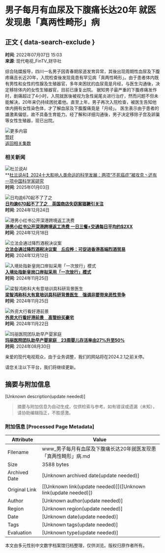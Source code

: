 # 男子每月有血尿及下腹痛长达20年 就医发现患「真两性畸形」病

## 正文 { data-search-exclude }


**时间**: 2022年07月07日 15:03  
**来源**: 现代电视\_FinTV\_财华社

综合陆媒报导，四川一名男子因青春期尿道发育异常，其後出现周期性血尿及下腹疼痛且长近20年，入院检查後发现竟患有罕见病「真两性畸形」。由于患者体内既有男性和女性的性腺及生殖器官，多年来困扰的血尿竟是月经，与医生沟通後，决定移除体内的女性生殖器官，目前已康复出院。 据知男子最严重的下腹疼痛发作时，剧痛超过了4小时，入院就医後被视为急性阑尾炎进行治疗，然而问题不但未能解决，20年来仍持续困扰着他。直至上年，男子再次入院检查，被医生告知他体内拥有女性染色体，才了解血尿及下腹腹痛竟是「月经」。 医生表示由于患者的雄激素偏低，故不具备生育能力。经了解和详细沟通後，男子决定移除子宫及卵巢等女性生殖器，现已出院。

![更多内容](https://www.fintv.hk/static/images/logo_white.png)  
[赞好](javascript:void(0); "赞")  
[返回相关集数](https://www.fintv.hk/Zhcn/programme/landing/4261)  

### 相关新闻

![杜兰说AI](https://fs.fintv.hk/videoimage/org/202501/359866.jpg)  
**[杜兰说AI】2024十大影响人类命运的科学发展：两项“不死癌症”被攻克丶还有一项中国科学家研究](https://www.fintv.hk/Zhcn/video/watch/359866)  
**时间**: 2025年01月03日  

![日均逾670起不了了之](https://fs.fintv.hk/videoimage/org/202412/359804.jpg)  
**[日均逾670起不了了之　英国商店失窃案猖獗引关注](https://www.fintv.hk/Zhcn/video/watch/359804)**  
**时间**: 2024年12月24日  

![港男小红书公开深港跨境返工洗费](https://fs.fintv.hk/videoimage/org/202412/359766.jpg)  
**[港男小红书公开深港跨境返工洗费 一日三餐+交通每日平均约$2XX](https://www.fintv.hk/Zhcn/video/watch/359766)**  
**时间**: 2024年12月18日  

![立法会通过降烈酒税决议案](https://fs.fintv.hk/videoimage/org/202412/359733.jpg)  
**[立法会通过降烈酒税决议案　丘应桦：可促进香港高端烈酒贸易](https://www.fintv.hk/Zhcn/video/watch/359733)**  
**时间**: 2024年12月12日  

![入境处指新皇岗口岸拟采用「一次放行」模式](https://fs.fintv.hk/videoimage/org/202411/359633.jpg)  
**[入境处指新皇岗口岸拟采用「一次放行」模式](https://www.fintv.hk/Zhcn/video/watch/359633)**  
**时间**: 2024年11月25日  

![梁智鸿称科大有意培训具科研背景医生](https://fs.fintv.hk/videoimage/org/202411/359631.jpg)  
**[梁智鸿称科大有意培训具科研背景医生　强调非要带来恶性竞争](https://www.fintv.hk/Zhcn/video/watch/359631)**  
**时间**: 2024年11月25日  

![外资大行看好港前景](https://fs.fintv.hk/videoimage/org/202411/359625.jpg)  
**[外资大行看好港前景　高管纷买豪宅](https://www.fintv.hk/Zhcn/video/watch/359625)**  
**时间**: 2024年11月22日  

![玛丽医院团队助早产婴家庭](https://fs.fintv.hk/videoimage/org/202408/359253.jpg)  
**[玛丽医院团队助早产婴家庭　23周婴儿存活率由27%升至50%](https://www.fintv.hk/Zhcn/video/watch/359253)**  
**时间**: 2024年08月30日  

亲爱的现代电视观众，由于业务调整，我们的网站将在2024.2.1之前关停。

请您关注以下平台，我们将继续更新。
<!-- tcd_original_link https://www.fintv.hk/Zhcn/video/watch/354625 -->


## 摘要与附加信息

<!-- tcd_abstract -->
[Unknown description(update needed)]
<!-- tcd_abstract_end -->

> 摘要与附加信息为自动生成，仅供检索与参考。如有错误或遗漏（未知），请协助编辑指正，不胜感激。

### 附加信息 [Processed Page Metadata]

| Attribute       | Value                                  |
|-----------------|----------------------------------------|
| Filename        | www_男子每月有血尿及下腹痛长达20年就医发现患「真两性畸形」病.md                             |
| Size            | 3588 bytes                           |
| Archived Date   | [Unknown archived date(update needed)]                             |
| Original Link   | [[Unknown link(update needed)]]([Unknown link(update needed)])                       |
| Author          | [Unknown author(update needed)]                               |
| Region          | [Unknown region(update needed)]                               |
| Date            | [Unknown date(update needed)]                                 |
| Tags            | [Unknown tags(update needed)]                                 |
| Evaluation            | [Unknown type(update needed)]                                 |
<!-- tcd_table_end -->

本文由多元性别中文数字档案馆归档整理，仅供浏览。版权归原作者所有。
